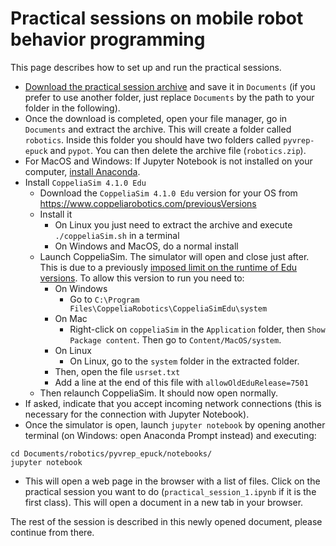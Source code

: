 # Practical sessions on mobile robot behavior programming

This page describes how to set up and run the practical sessions. 

- [Download the practical session archive](https://drive.google.com/file/d/19KzgovlL5sW01uHtPJo5DowE2uwyY36B/view?usp=sharing) and save it in `Documents` (if you prefer to use another folder, just replace `Documents` by the path to your folder in the following).
- Once the download is completed, open your file manager, go in `Documents` and extract the archive. This will create a folder called `robotics`. Inside this folder you should have two folders called `pyvrep-epuck` and `pypot`. You can then delete the archive file (`robotics.zip`).
- For MacOS and Windows: If Jupyter Notebook is not installed on your computer, [install Anaconda](https://www.anaconda.com/).
- Install `CoppeliaSim 4.1.0 Edu`
    - Download the `CoppeliaSim 4.1.0 Edu` version for your OS from https://www.coppeliarobotics.com/previousVersions
    - Install it
        - On Linux you just need to extract the archive and execute `./coppeliaSim.sh` in a terminal
        - On Windows and MacOS, do a normal install
    - Launch CoppeliaSim. The simulator will open and close just after. This is due to a previously [imposed limit on the runtime of Edu versions](https://forum.coppeliarobotics.com/viewtopic.php?f=9&t=9334). To allow this version to run you need to:
        - On Windows
            - Go to `C:\Program Files\CoppeliaRobotics\CoppeliaSimEdu\system`
        - On Mac
            - Right-click on `coppeliaSim` in the `Application` folder, then `Show Package content`. Then go to `Content/MacOS/system`.
        - On Linux
            - On Linux, go to the `system` folder in the extracted folder.
        - Then, open the file `usrset.txt`
        - Add a line at the end of this file with `allowOldEduRelease=7501`
    - Then relaunch CoppeliaSim. It should now open normally.
- If asked, indicate that you accept incoming network connections (this is necessary for the connection with Jupyter Notebook). 
- Once the simulator is open, launch `jupyter notebook` by opening another terminal (on Windows: open Anaconda Prompt instead) and executing:
```
cd Documents/robotics/pyvrep_epuck/notebooks/
jupyter notebook
```
- This will open a web page in the browser with a list of files. Click on the practical session you want to do (`practical_session_1.ipynb` if it is the first class). This will open a document in a new tab in your browser.

The rest of the session is described in this newly opened document, please continue from there. 
